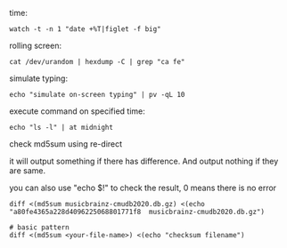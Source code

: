 time:

```shell
watch -t -n 1 "date +%T|figlet -f big"
```

rolling screen:

```shell
cat /dev/urandom | hexdump -C | grep "ca fe"
```

simulate typing:

```shell
echo "simulate on-screen typing" | pv -qL 10
```

execute command on specified time:

```shell
echo "ls -l" | at midnight
```

check md5sum using re-direct

it will output something if there has difference. And output nothing if they are same.

you can also use "echo $!" to check the result, 0 means there is no error

```shell
diff <(md5sum musicbrainz-cmudb2020.db.gz) <(echo "a80fe4365a228d4096225068801771f8  musicbrainz-cmudb2020.db.gz")

# basic pattern
diff <(md5sum <your-file-name>) <(echo "checksum filename")
```
